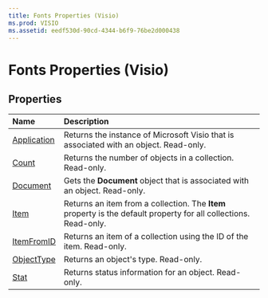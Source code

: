 ```yaml
---
title: Fonts Properties (Visio)
ms.prod: VISIO
ms.assetid: eedf530d-90cd-4344-b6f9-76be2d000438
---
```



# Fonts Properties (Visio)

## Properties



|**Name**|**Description**|
|:-----|:-----|
|[Application](fonts-application-property-visio.md)|Returns the instance of Microsoft Visio that is associated with an object. Read-only.|
|[Count](fonts-count-property-visio.md)|Returns the number of objects in a collection. Read-only.|
|[Document](fonts-document-property-visio.md)|Gets the  **Document** object that is associated with an object. Read-only.|
|[Item](fonts-item-property-visio.md)|Returns an item from a collection. The  **Item** property is the default property for all collections. Read-only.|
|[ItemFromID](fonts-itemfromid-property-visio.md)|Returns an item of a collection using the ID of the item. Read-only.|
|[ObjectType](fonts-objecttype-property-visio.md)|Returns an object's type. Read-only.|
|[Stat](fonts-stat-property-visio.md)|Returns status information for an object. Read-only.|

